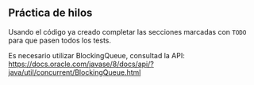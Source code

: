## Práctica de hilos

Usando el código ya creado completar las secciones marcadas con `TODO` para que pasen todos los tests.

Es necesario utilizar BlockingQueue, consultad la API: https://docs.oracle.com/javase/8/docs/api/?java/util/concurrent/BlockingQueue.html
